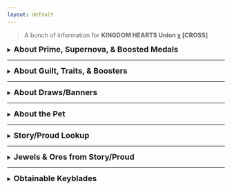 ```yaml
---
layout: default
---
```


>A bunch of information for **KINGDOM HEARTS Union χ [CROSS]**

<details><summary><strong><font size="4">About Prime, Supernova, & Boosted Medals</font></strong></summary>
  <p />
  text
</details>
<hr />
<details><summary><strong><font size="4">About Guilt, Traits, & Boosters</font></strong></summary>
  
  ### Traits
  When you fuse a Medal onto another Medal that is the exact same, regardless of rarity, you will gain a Trait. A Trait can provide multiple buffs to your medals.
  Available Traits: 
  - Affects your Keyblade
  Max Gauges +2 | Raises your Gauges by 2
  Max HP +800 | Raises the player's HP cap by 800
  Poison Resist 20% | Lowers the odds of being put to poisoned by 20%
  Paralysis Resist 20% | Lowers the odds of being put to paralyzed by 20%
  Sleep Resist 20% | Lowers the odds of being put to sleep by 20%
  
  - Affects only the medal
  Ground Enemy DEF -60% | Lowers defense of ground enemies by 60%
  Aerial Enemy DEF -60% | Lowers defense of aerial enemies by 60%
  Damage in Raids +40% | Raises damage dealt against Raid Bosses by 40%
  Extra Attack: 40% Power | Deals another attack with 40% the medals power
  STR +1000 | Raises strength by 1,000
  DEF +2000 | Raises defense by 2,000
</details>
<hr />
<details><summary><strong><font size="4">About Draws/Banners</font></strong></summary>
  
</details>
<hr />
<details><summary><strong><font size="4">About the Pet</font></strong></summary>
  In Version 2.3.1, we received an update that included a Pet System, a little fluffy companion that you can take on your adventures.
  If you're a newcomer, you can receive your own Pet when you complete Story Quest 14.
  
  With a Pet at yor disposal, you can equip an aditional medal in the "Pet/Spirit Slot", and have Tricks that'll help you out, like Steal, which will increase the dropped amount of items when defeating an enemy.
  You can also name your pet, dress it up, and even combine different species to create abominations.
  
  To change your pets name, tap on the "Name" button.
  
  ### Equiping Another Medal
  When editing your keyblade, press the "Spirit" button at the top to add a 6th medal to your keyblade
  <img src="https://cache.sqex-bridge.jp/img/opTYNuhAv" />
  
  ### Tricks & Costumes
  To access the Pet Menu, tap on your pets icon to the left of your avatar.
  <img src="https://cache.sqex-bridge.jp/img/op6SNWDYc" />
  
  To dress up your pet, tap on the "Outfits" button.
  In here, you can customize your pet to whatever you want.
  <img src="https://cache.sqex-bridge.jp/img/opTRNDcOi" />
  
  To level up your pet, tap on the "Gear" button, and press "Optimize". Keep doing this everytime you get a new medal.
  Your Pet's rank is determined by the total points of the 6 Medals equipped on this screen. 
  When your Pet's rank increases, their damage multiplier (for your 6th slot Medal) will increase and they will also learn a new Trick!
  Medals that have traits give better points than ones without.
  <img src="https://cache.sqex-bridge.jp/img/opTCNPbXJ" />
  
  Your Pet's Tricks will activate in battle after fulfilling certain conditions. These abilities are super helpful, as your Pet will come to your aid and help you in different ways! 
You can confirm your Pet's Tricks on the Main Pet Screen by tapping the Tricks button.

The Medals you use to increase your Pet's rank will not be deleted or used up, so feel free to change them up as you wish. 
  
  List of Tricks:
  - [Rank 2] **Steal I** (Obtains dropped items x2. Has a 50% trigger rate when an enemy drops an item. 1 charge per battle)
  - [Rank 3] **Blast I** (Deals 10,000 damage if an enemy is below 10,000 HP. 1 charge per battle)
  - [Rank 4] **Esuna I** (Cures your status ailments when affected. The statuses are Sleep, Paralysis & Poison)
  - [Rank 5] **HP Recovery I** (Basically Second Chance, which means you'll resurrect if you die. Can be combined with Second Chance, for a total of 2 revives)
  - [Rank 6] **Steal II** (Obtains dropped items x3. Has a 50% trigger rate when an enemy drops an item. 1 charge per battle)
  - [Rank 7] **Poison Boost I** (Deals more poisoned damage to poisoned targets)
  - [Rank 7] **Paralysis Boost I** (Useless?)
  - [Rank 7] **Sleep Boost I** (Keeps targets that are asleep for 3 hits. 2 charges per battle)
  - [Rank 8] **Blast II** (Deals 30,000 damage if an enemy is below 30,000 HP. 1 charge per battle)
  - [Rank 9] **P Attack Boost I** (Raises your Power STR by 1 tier for 1 turn when P-Str is raised. Ignores the max limit. 1 charge per turn)
  - [Rank 9] **S Attack Boost I** (Raises your Speed STR by 1 tier for 1 turn when S-Str is raised. Ignores the max limit. 1 charge per turn)
  - [Rank 9] **M Attack Boost I** (Raises your Magic STR by 1 tier for 1 turn when M-Str is raised. Ignores the max limit. 1 charge per turn)
  - [Rank 10] **Steal III** (Obtains dropped items x4. Has a 50% trigger rate when an enemy drops an item. 1 charge per battle)
  - [Rank 11] **Combo I** (Deals 40% more damage. Has a 25% trigger rate. 6 charges per battle
</details>
<hr />
<details><summary><strong><font size="4">Story/Proud Lookup</font></strong></summary>
  This is a Story/Proud quest lookup, that'll tell you everything you need to know about the quest.
  I still need to do some major edits, This'll be available soontm
</details>
<hr />
<details><summary><strong><font size="4">Jewels & Ores from Story/Proud</font></strong></summary>
  
  ## Story Mode
  <details><summary><strong>Jewels</strong></summary>
  
  ### Data Download (Quest 6)

<img src="../images/Jewel_KHUX.png" width="30" height="30" /> **2,000** Jewels

### Quest 7

<img src="../images/Jewel_KHUX.png" width="30" height="30" /> **1,000** Jewels

<img src="../images/Jewel_KHUX.png" width="30" height="30" /> Total: **3,000**

### Quest 10-50

<img src="../images/Jewel_KHUX.png" width="30" height="30" /> **300** every 5 quests

<img src="../images/Jewel_KHUX.png" width="30" height="30" /> **2,700** altogether

<img src="../images/Jewel_KHUX.png" width="30" height="30" /> Total: **5,700**

### Quest 55-525

<img src="../images/Jewel_KHUX.png" width="30" height="30" /> **150** every 5 quests

<img src="../images/Jewel_KHUX.png" width="30" height="30" /> **14,250** altogether

<img src="../images/Jewel_KHUX.png" width="30" height="30" /> Total: **19,950**

### Quest 530-825

<img src="../images/Jewel_KHUX.png" width="30" height="30" /> **250** every 5 quests

<img src="../images/Jewel_KHUX.png" width="30" height="30" /> **9,500** altogether (excluding irregulars)

<img src="../images/Jewel_KHUX.png" width="30" height="30" /> Total: **28,950**

NOTE: 755 doesn't give jewels

### Irregular Quests after 660

- 664, 667, 672, 674, 709, 712, 719, 722, 732, 734, 754, 757, 777, 784, 787, 794, 797, 802, 807, 812, 814, 824

<img src="../images/Jewel_KHUX.png" width="30" height="30" /> **250** per quest

<img src="../images/Jewel_KHUX.png" width="30" height="30" /> **6,000** altogether

<img src="../images/Jewel_KHUX.png" width="30" height="30" /> Total: **34,700**

</details>

<details><summary><strong>Ores</strong></summary>

### Electrum Ore (Quest 1-300)

- You need Electrum Ore to level up Sleeping Lion, Counterpoint, and Fenrir.
- You only need 100 Electrum Ore to level up each keyblade above to 25+

<img src="../images/Electrum_Ore_KHUX.png" width="30" height="30" /> **1 Electrum Ore** per quest, total of **300 Electrum Ore**

</details>
<hr />

## Proud Mode

<details><summary><strong>Proud+ Jewels</strong></summary>

<img src="../images/Jewel_KHUX.png" width="30" height="30" /> **30** per quest

<img src="../images/Jewel_KHUX.png" width="30" height="30" /> **480** per event

<img src="../images/Jewel_KHUX.png" width="30" height="30" /> **1,440** altogether

</details>

<details><summary><strong>Jewels</strong></summary>

### Quest 5-750

<img src="../images/Jewel_KHUX.png" width="30" height="30" /> **150** per quest

<img src="../images/Jewel_KHUX.png" width="30" height="30" /> **22,500** altogether

</details>

<details><summary><strong>Ores</strong></summary>
  
  ### Dark Matter
- You need Dark Matter to level up Darkgnaw, Missing Ache, Diamond Dust
- You only need 100 Dark Matter to level up each keyblade above to 25+

- You get 2 Dark Matter from every quest as 2 objectives (e.g, Dark Matter, Avatar Coins, Dark Matter)

<img src="../images/Dark_Matter_KHUX.png" width="30" height="30" />Quest 326-450: **250 Dark Matter**

<img src="../images/Dark_Matter_KHUX.png" width="30" height="30" />Quest 476-500: **50 Dark Matter**

</details>

<details><summary><strong>Elemental Gems</strong></summary>

<img src="../images/Power_Gem_KHUX.png" width="30" height="30" />Quest 505-670, 695, 720: **14 Power Gems**

<img src="../images/Speed_Gem_KHUX.png" width="30" height="30" />Quest 510-675, 700, 725: **14 Speed Gems**

<img src="../images/Magic_Gem_KHUX.png" width="30" height="30" />Quest 515-680, 705: **13 Magic Gems**

<img src="../images/Sun_Gem_KHUX.png" width="30" height="30" />Quest 685, 710: **2 Sun Gems**

<img src="../images/Moon_Gem_KHUX.png" width="30" height="30" />Quest 690, 715: **2 Moon Gems**

</details>

</details>

<hr />

<details><summary><strong><font size="4">Obtainable Keyblades</font></strong></summary>
  
## Story Mode

<img src="./images/starlight icon.png" width="30" height="30" /> Starlight is obtained from the **start of your adventure**

<img src="./images/treasure trove icon.png" width="30" height="30" /> Treasure Trove is obtained from **Story Quest 14**

<img src="./images/lady luck icon.png" width="30" height="30" /> Lady Luck is obtained from **Story Quest 24**

<img src="./images/three wishes icon.png" width="30" height="30" /> Three Wishes is obtained from **Story Quest 34**

<img src="./images/olympia icon.png" width="30" height="30" /> Olympia is obtained from **Story Quest 130**

<img src="./images/divine rose icon.png" width="30" height="30" /> Divine Rose is obtained from **Story Quest 433**

<img src="./images/som icon.png" width="30" height="30" /> Stroke of Midnight is obtained from **Story Quest 585**

<img src="./images/fairy stars icon.png" width="30" height="30" /> Fairy Stars is obtained from **Story Quest 683**

<hr />

## Proud Mode

<img src="./images/sleeping lion icon.png" width="30" height="30" /> Sleeping Lion is obtained on **Proud Quest 3**

<img src="./images/counterpoint icon.png" width="30" height="30" /> Counterpoint is obtained on **Proud Quest 103**

<img src="./images/fenrir icon.png" width="30" height="30" /> Fenrir is obtained on **Proud Quest 203**

<img src="./images/darkgnaw icon.png" width="30" height="30" /> Darkgnaw is obtained on **Proud Quest 328**

<img src="./images/missing ache icon.png" width="30" height="30" /> Missing Ache is obtained on **Proud Quest 378**

<img src="./images/diamond dust icon.png" width="30" height="30" /> Diamond Dust is obtained on **Proud Quest 428**

</details>
